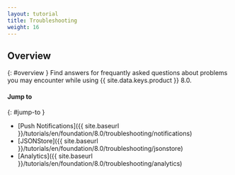 ```yaml
---
layout: tutorial
title: Troubleshooting
weight: 16
---
```

<!-- NLS_CHARSET=UTF-8 -->
## Overview
{: #overview }
Find answers for frequantly asked questions about problems you may encounter while using {{ site.data.keys.product }} 8.0.

#### Jump to
{: #jump-to }
* [Push Notifications]({{ site.baseurl }}/tutorials/en/foundation/8.0/troubleshooting/notifications)
* [JSONStore]({{ site.baseurl }}/tutorials/en/foundation/8.0/troubleshooting/jsonstore)
* [Analytics]({{ site.baseurl }}/tutorials/en/foundation/8.0/troubleshooting/analytics)
